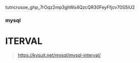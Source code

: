 tutncrusoe_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
### mysql
# ITERVAL
> https://kysuit.net/mysql/mysql-interval/